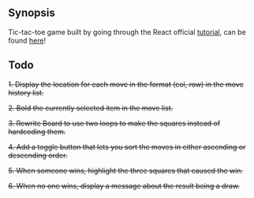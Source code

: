 ## Synopsis

Tic-tac-toe game built by going through the React official [tutorial](https://reactjs.org/tutorial/tutorial.html), can be found [here](https://solaomi.github.io/tic-tac-toe/)!

## Todo

~~1. Display the location for each move in the format (col, row) in the move history list.~~

~~2. Bold the currently selected item in the move list.~~

~~3. Rewrite Board to use two loops to make the squares instead of hardcoding them.~~

~~4. Add a toggle button that lets you sort the moves in either ascending or descending order.~~

~~5. When someone wins, highlight the three squares that caused the win.~~

~~6. When no one wins, display a message about the result being a draw.~~
